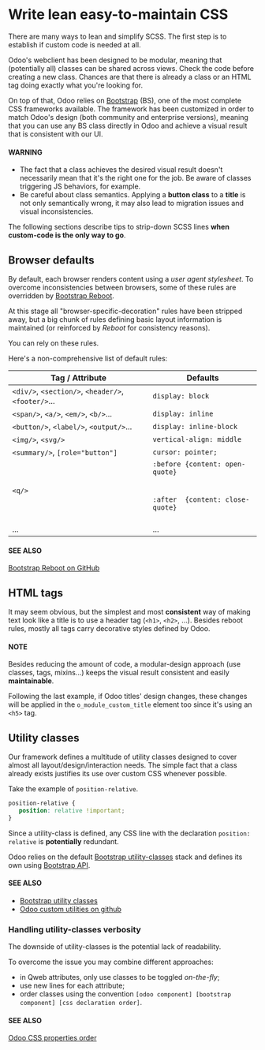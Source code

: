 # Write lean easy-to-maintain CSS

There are many ways to lean and simplify SCSS. The first step is to establish if custom code is
needed at all.

Odoo's webclient has been designed to be modular, meaning that (potentially all) classes can be
shared across views. Check the code before creating a new class. Chances are that there is already a
class or an HTML tag doing exactly what you're looking for.

On top of that, Odoo relies on [Bootstrap](https://getbootstrap.com/docs/5.1/getting-started/introduction/) (BS), one of the most complete
CSS frameworks available. The framework has been customized in order to match Odoo's design (both
community and enterprise versions), meaning that you can use any BS class directly in Odoo and
achieve a visual result that is consistent with our UI.

#### WARNING
- The fact that a class achieves the desired visual result doesn't necessarily mean that it's the
  right one for the job. Be aware of classes triggering JS behaviors, for example.
- Be careful about class semantics. Applying a **button class** to a **title** is not only
  semantically wrong, it may also lead to migration issues and visual inconsistencies.

The following sections describe tips to strip-down SCSS lines **when custom-code is the only way to
go**.

<a id="tutorials-scss-tips-browser-defaults"></a>

## Browser defaults

By default, each browser renders content using a *user agent stylesheet*. To overcome
inconsistencies between browsers, some of these rules are overridden by [Bootstrap Reboot](https://getbootstrap.com/docs/5.1/content/reboot/).

At this stage all "browser-specific-decoration" rules have been stripped away, but a big chunk of
rules defining basic layout information is maintained (or reinforced by *Reboot* for consistency
reasons).

You can rely on these rules.

Here's a non-comprehensive list of default rules:

| Tag / Attribute                                     | Defaults                                                                                 |
|-----------------------------------------------------|------------------------------------------------------------------------------------------|
| `<div/>`, `<section/>`, `<header/>`, `<footer/>`... | `display: block`                                                                         |
| `<span/>`, `<a/>`, `<em/>`, `<b/>`...               | `display: inline`                                                                        |
| `<button/>`, `<label/>`, `<output/>`...             | `display: inline-block`                                                                  |
| `<img/>`, `<svg/>`                                  | `vertical-align: middle`                                                                 |
| `<summary/>`, `[role="button"]`                     | `cursor: pointer;`                                                                       |
| `<q/>`                                              | `:before {content: open-quote}`<br/><br/><br/>`:after  {content: close-quote}`<br/><br/> |
| ...                                                 | ...                                                                                      |

#### SEE ALSO
[Bootstrap Reboot on GitHub](https://github.com/twbs/bootstrap/blob/1a6fdfae6b/scss/_reboot.scss)

<a id="tutorials-scss-tips-html-tags"></a>

## HTML tags

It may seem obvious, but the simplest and most **consistent** way of making text look like a title
is to use a header tag (`<h1>`, `<h2>`, ...). Besides reboot rules, mostly all tags carry decorative
styles defined by Odoo.

#### NOTE
Besides reducing the amount of code, a modular-design approach (use classes, tags, mixins...)
keeps the visual result consistent and easily **maintainable**.

Following the last example, if Odoo titles' design changes, these changes will be applied in the
`o_module_custom_title` element too since it's using an `<h5>` tag.

<a id="tutorials-scss-tips-utility-classes"></a>

## Utility classes

Our framework defines a multitude of utility classes designed to cover almost all
layout/design/interaction needs. The simple fact that a class already exists justifies its use over
custom CSS whenever possible.

Take the example of `position-relative`.

```css
position-relative {
   position: relative !important;
}
```

Since a utility-class is defined, any CSS line with the declaration `position: relative` is
**potentially** redundant.

Odoo relies on the default [Bootstrap utility-classes](https://getbootstrap.com/docs/5.1/utilities/background/) stack and defines its own using
[Bootstrap API](https://getbootstrap.com/docs/5.1/utilities/api/).

#### SEE ALSO
- [Bootstrap utility classes](https://getbootstrap.com/docs/5.1/utilities/api/)
- [Odoo custom utilities on github](https://github.com/odoo/odoo/blob/17.0/addons/web/static/src/scss/utilities_custom.scss)

<a id="tutorials-scss-tips-utility-classes-downside"></a>

### Handling utility-classes verbosity

The downside of utility-classes is the potential lack of readability.

To overcome the issue you may combine different approaches:

- in Qweb attributes, only use classes to be toggled *on-the-fly*;
- use new lines for each attribute;
- order classes using the convention `[odoo component] [bootstrap component] [css declaration order]`.

#### SEE ALSO
[Odoo CSS properties order](contributing/development/coding_guidelines.md#contributing-coding-guidelines-scss-properties-order)

